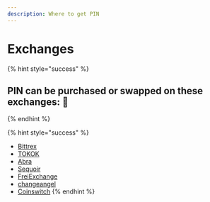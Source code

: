 ```yaml
---
description: Where to get PIN
---
```


# Exchanges

{% hint style="success" %}
## PIN can be purchased or swapped on these excha**nges:** 📌 
{% endhint %}

{% hint style="success" %}
* [Bittrex](https://bittrex.com/)
* [TOKOK](https://www.tokok.com/index)
* [Abra](https://www.abra.com/)
* [Sequoir](https://www.sequoir.com/)
* [FreiExchange](https://freiexchange.com/)
* [changeangel](https://changeangel.io/)
* [Coinswitch](https://coinswitch.co/coins/florin)
{% endhint %}



